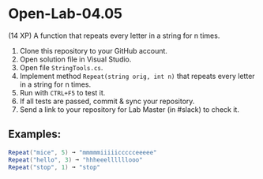 # Open-Lab-04.05
(14 XP) A function that repeats every letter in a string for n times.

1. Clone this repository to your GitHub account.
2. Open solution file in Visual Studio.
3. Open file `StringTools.cs`.
4. Implement method `Repeat(string orig, int n)` that repeats every letter in a string for n times.
5. Run with `CTRL+F5` to test it.
6. If all tests are passed, commit & sync your repository.
7. Send a link to your repository for Lab Master (in #slack) to check it.

## Examples: 
```C#
Repeat("mice", 5) ➞ "mmmmmiiiiiccccceeeee"
Repeat("hello", 3) ➞ "hhheeellllllooo"
Repeat("stop", 1) ➞ "stop"
```
